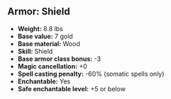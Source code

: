 ## Armor: Shield
- **Weight:** 8.8 lbs
- **Base value:** 7 gold
- **Base material:** Wood
- **Skill:** Shield
- **Base armor class bonus:** -3
- **Magic cancellation:** +0
- **Spell casting penalty:** -60% (somatic spells only)
- **Enchantable:** Yes
- **Safe enchantable level:** +5 or below
